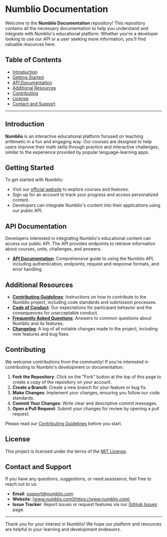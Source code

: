 # Numblio Documentation

Welcome to the **Numblio Documentation** repository! This repository contains all the necessary documentation to help you understand and integrate with Numblio's educational platform. Whether you're a developer looking to use our API or a user seeking more information, you'll find valuable resources here.

## Table of Contents

- [Introduction](#introduction)
- [Getting Started](#getting-started)
- [API Documentation](#api-documentation)
- [Additional Resources](#additional-resources)
- [Contributing](#contributing)
- [License](#license)
- [Contact and Support](#contact-and-support)

---

## Introduction

**Numblio** is an interactive educational platform focused on teaching arithmetic in a fun and engaging way. Our courses are designed to help users improve their math skills through practice and interactive challenges, similar to the experience provided by popular language-learning apps.

## Getting Started

To get started with Numblio:

- Visit our [official website](https://www.numblio.com) to explore courses and features.
- Sign up for an account to track your progress and access personalized content.
- Developers can integrate Numblio's content into their applications using our public API.

## API Documentation

Developers interested in integrating Numblio's educational content can access our public API. The API provides endpoints to retrieve information about courses, units, challenges, and answers.

- **[API Documentation](API.md)**: Comprehensive guide to using the Numblio API, including authentication, endpoints, request and response formats, and error handling.

## Additional Resources

- **[Contributing Guidelines](CONTRIBUTING.md)**: Instructions on how to contribute to the Numblio project, including code standards and submission processes.
- **[Code of Conduct](CODE_OF_CONDUCT.md)**: Our expectations for participant behavior and the consequences for unacceptable conduct.
- **[Frequently Asked Questions](FAQ.md)**: Answers to common questions about Numblio and its features.
- **[Changelog](CHANGELOG.md)**: A log of all notable changes made to the project, including new features and bug fixes.

## Contributing

We welcome contributions from the community! If you're interested in contributing to Numblio's development or documentation:

1. **Fork the Repository**: Click on the "Fork" button at the top of this page to create a copy of the repository on your account.
2. **Create a Branch**: Create a new branch for your feature or bug fix.
3. **Make Changes**: Implement your changes, ensuring you follow our code standards.
4. **Commit Your Changes**: Write clear and descriptive commit messages.
5. **Open a Pull Request**: Submit your changes for review by opening a pull request.

Please read our [Contributing Guidelines](CONTRIBUTING.md) before you start.

## License

This project is licensed under the terms of the [MIT License](LICENSE).

## Contact and Support

If you have any questions, suggestions, or need assistance, feel free to reach out to us:

- **Email**: [support@numblio.com](mailto:support@numblio.com)
- **Website**: [www.numblio.com](https://www.numblio.com)
- **Issue Tracker**: Report issues or request features via our [GitHub Issues](https://github.com/numblio/numblio-documentation/issues) page.

---

Thank you for your interest in Numblio! We hope our platform and resources are helpful in your learning and development endeavors.
